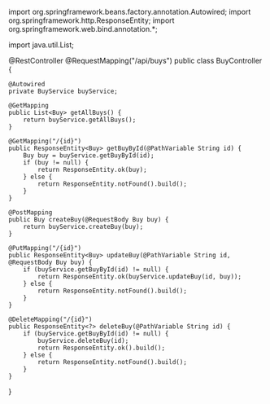 import org.springframework.beans.factory.annotation.Autowired;
import org.springframework.http.ResponseEntity;
import org.springframework.web.bind.annotation.*;

import java.util.List;

@RestController
@RequestMapping("/api/buys")
public class BuyController {

    @Autowired
    private BuyService buyService;

    @GetMapping
    public List<Buy> getAllBuys() {
        return buyService.getAllBuys();
    }

    @GetMapping("/{id}")
    public ResponseEntity<Buy> getBuyById(@PathVariable String id) {
        Buy buy = buyService.getBuyById(id);
        if (buy != null) {
            return ResponseEntity.ok(buy);
        } else {
            return ResponseEntity.notFound().build();
        }
    }

    @PostMapping
    public Buy createBuy(@RequestBody Buy buy) {
        return buyService.createBuy(buy);
    }

    @PutMapping("/{id}")
    public ResponseEntity<Buy> updateBuy(@PathVariable String id, @RequestBody Buy buy) {
        if (buyService.getBuyById(id) != null) {
            return ResponseEntity.ok(buyService.updateBuy(id, buy));
        } else {
            return ResponseEntity.notFound().build();
        }
    }

    @DeleteMapping("/{id}")
    public ResponseEntity<?> deleteBuy(@PathVariable String id) {
        if (buyService.getBuyById(id) != null) {
            buyService.deleteBuy(id);
            return ResponseEntity.ok().build();
        } else {
            return ResponseEntity.notFound().build();
        }
    }
}